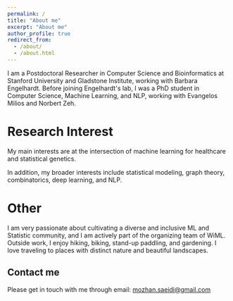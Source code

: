 ```yaml
---
permalink: /
title: "About me"
excerpt: "About me"
author_profile: true
redirect_from: 
  - /about/
  - /about.html
---
```


I am a Postdoctoral Researcher in Computer Science and Bioinformatics at Stanford University and Gladstone Institute, working with Barbara Engelhardt. Before joining Engelhardt's lab, I was a PhD student in Computer Science, Machine Learning, and NLP, working with Evangelos Milios and Norbert Zeh. 

<!-- #I am a Postdoctoral Researcher at the Department of Biomedical Data Science at Stanford University, working with Barbara Engelhardt. -->

<!-- #Prior to my current position, I was a Postdoctoral Research Scientist at the Machine Learning and Optimization (MLO) lab at EPFL, working with Martin Jaggi. #While at EPFL, I organized the Smooth Games reading group. In part of my time, I participated in the intelligent Global Health (iGH) sub-group of MLO led #by Mary-Anne Hartley, by advising on the machine learning aspect of the ongoing projects. I obtained my Ph.D. from EPFL, and Idiap, supervised by François #Fleuret. During my Ph.D. studies I did two internships at: (i) Mila where I was supervised by Yoshua Bengio and Simon Lacoste-Julien, as well as at (ii) #DeepMind supervised by Irina Higgins. -->



Research Interest
======

My main interests are at the intersection of machine learning for healthcare and statistical genetics. 
<!-- #My research aims to better understand the training dynamics of multi-player games and develop improved methods for their optimization.  -->
In addition, my broader interests include statistical modeling, graph theory, combinatorics, deep learning, and NLP.

Other
======
I am very passionate about cultivating a diverse and inclusive ML and Statistic community, and I am actively part of the organizing team of WiML. Outside work, I enjoy hiking, biking, stand-up paddling, and gardening. I love traveling to places with distinct nature and beautiful landscapes.

Contact me
------
Please get in touch with me through email: mozhan.saeidi@gmail.com


